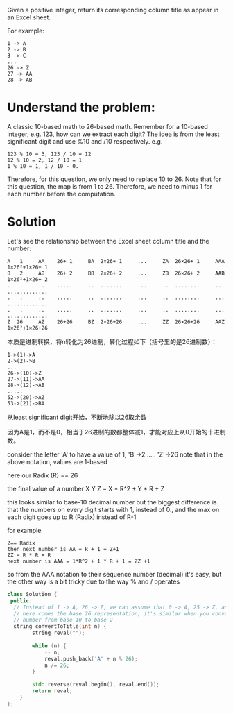 Given a positive integer, return its corresponding column title as appear in an Excel sheet.

For example:

```
1 -> A
2 -> B
3 -> C
...
26 -> Z
27 -> AA
28 -> AB 
```    

# Understand the problem:

A classic 10-based math to 26-based math. Remember for a 10-based integer, e.g. 123, how can we extract each digit?  The idea is from the least significant digit and use %10 and /10 respectively. e.g. 

```
123 % 10 = 3, 123 / 10 = 12
12 % 10 = 2, 12 / 10 = 1
1 % 10 = 1, 1 / 10 - 0.
```

Therefore, for this question, we only need to replace 10 to 26. Note that for this question, the map is from 1 to 26. Therefore, we need to minus 1 for each number before the computation.  


# Solution

Let's see the relationship between the Excel sheet column title and the number:

```
A   1     AA    26+ 1     BA  2×26+ 1     ...     ZA  26×26+ 1     AAA  1×26²+1×26+ 1
B   2     AB    26+ 2     BB  2×26+ 2     ...     ZB  26×26+ 2     AAB  1×26²+1×26+ 2
.   .     ..    .....     ..  .......     ...     ..  ........     ...  .............   
.   .     ..    .....     ..  .......     ...     ..  ........     ...  .............
.   .     ..    .....     ..  .......     ...     ..  ........     ...  .............
Z  26     AZ    26+26     BZ  2×26+26     ...     ZZ  26×26+26     AAZ  1×26²+1×26+26
```

本质是进制转换，将n转化为26进制，转化过程如下（括号里的是26进制数）：

```
1->(1)->A
2->(2)->B
...
26->(10)->Z
27->(11)->AA
28->(12)->AB
.....
52->(20)->AZ
53->(21)->BA
```

从least significant digit开始，不断地除以26取余数

因为A是1，而不是0，相当于26进制的数都整体减1，才能对应上从0开始的十进制数。
 
consider the letter 'A' to have a value of 1, 'B'->2 ..... 'Z'->26
note that in the above notation, values are 1-based

here our Radix (R) == 26

the final value of a number X Y Z = X * R^2 + Y * R + Z

this looks similar to base-10 decimal number but the biggest difference is that the numbers on every digit starts with 1, instead of 0., and the max on each digit goes up to R (Radix) instead of R-1

for example
```
Z== Radix
then next number is AA = R + 1 = Z+1
ZZ = R * R + R
next number is AAA = 1*R^2 + 1 * R + 1 = ZZ +1
```
so from the AAA notation to their sequence number (decimal) it's easy, but the other way is a bit tricky due to the way % and / operates

```cpp
class Solution {
 public:
  // Instead of 1 -> A, 26 -> Z, we can assume that 0 -> A, 25 -> Z, and then
  // here comes the base 26 representation, it's similar when you convert a
  // number from base 10 to base 2
  string convertToTitle(int n) {
        string reval("");
        
        while (n) {
            -- n;
            reval.push_back('A' + n % 26);
            n /= 26;
        }
        
        std::reverse(reval.begin(), reval.end());
        return reval;
    }
};
```

